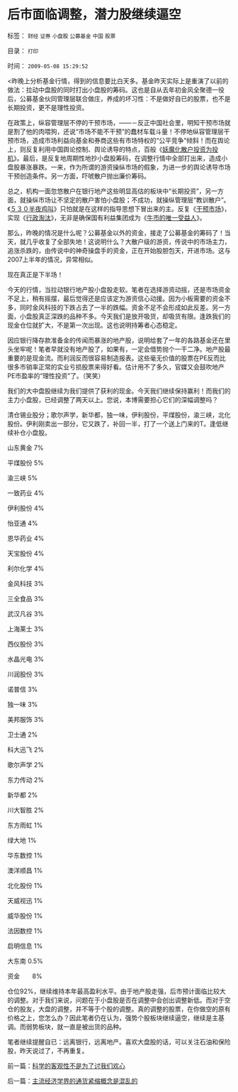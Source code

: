 # 后市面临调整，潜力股继续逼空

标签： `财经` `证券` `小盘股` `公募基金` `中国` `股票` 

目录： `打印`

时间： `2009-05-08 15:29:52`

<昨晚上分析基金行情，得到的信息要比白天多。基金昨天实际上是重演了以前的做法：拉动中盘股的同时打出小盘股的筹码。这也是自从去年初金风全聚德一役后，公募基金伙同管理层联合做庄，养成的坏习性：不是做好自已的股票，也不是长期投资，更不是理性投资。

在政策上，纵容管理层不停的干预市场，——－反正中国社会里，明知干预市场就是割了他的肉喂狗，还说“市场不能不干预”的蠢材车载斗量！不停地纵容管理层干预市场，造成市场利益向基金和券商这些有市场特权的“公平竞争”倾斜！而在舆论上，则反复利用中国舆论控制、舆论诱导的特点，百般《[妖魔化散户投资为投机](../../../2007/8/26/散户投资是中国股市中最理性的投资者.md)》。最后，是反复地周期性地抄小盘股筹码，在调整行情中全部打出来，造成小盘股暴涨暴跌。一来，作为所谓的游资操纵市场的假象，为进一步的舆论诱导市场干预创造条件。另一方面，吓唬散户抛出廉价筹码。

总之，机构一面忽悠散户在银行地产这些明显高估的板块中“长期投资”，另一方面，就操纵市场让不坚定的散户害怕小盘股；不成功，就操纵管理层“教训散户”。《[５３０半夜鸡叫](../../../2007/8/30/散户赚钱就是投机吗？.md)》只怕就是在这样的指导思想下冒出来的主。反复《[干预市场](../../../2009/4/7/市场规范，市场干预和财富转移.md)》，实现《[行政淘汰](http://blog.sina.com.cn/s/blog_5563a64d0100ci43.html)》，无非是确保国有利益集团成为《[牛市的唯一受益人](../../../2007/8/28/盘点股市有什么受益人.md)》。

那么，昨晚的情况是什么呢？公募基金以外的资金，接走了公募基金的筹码了！当天，就几乎收复了全部失地！这说明什么？大散户级的游资，传说中的市场主力，追涨杀跌的，由传说中的神奇操盘手的资金，正在开始股胆包天，开进市场。这与2007上半年的情况，异常相似。

现在真正是下半场！

今天的行情，当拉动银行地产股小盘股走软。笔者在选择游资动摇，还是市场资金不足上，稍有摇摆，最后觉得还是应该定为游资信心动援。因为小板需要的资金不多，同时金风科技的下跌占去了一半的跌幅。资金不足不会形成如此反差。另一方面，小盘股真正深跌的品种不多。今天我们是放开吸货，却吸货有限。逢跌我们的现金仓位就扩大，不是第一次出现。这也说明持筹者心态稳定。

因应银行降存款准备金的传闻而暴涨的地产股，说明给套了一年的各路基金还在里头坐牢呢！笔者早就没有地产股了，如果有，一定会借势抛个一干二净。地产股最重要的是现金流。而利润反而很容易制造报表。这些毫无价值的股票在PE反而比很多市销率正常的实业亏损股票来得好看。估计用不了多久，官媒又会鼓吹地产PE市盈率的“理性投资”了。（笑笑）

我们的大中盘股继续为我们提供了获利的现金。今天我们继续保持赢利！而我们的主力小盘股，已经调整了两天以上。您说，本博需要担心它们的深幅调整吗？

清仓锡业股分；歌尔声学，新华都，独一味，伊利股份，平煤股份，渝三峡，北化股份。伊利刚卖出一部分，它又跌了，补回一半，打了一个送上门来的T。逢低继续补仓小盘股。

山东黄金 7%

平煤股份 5%

渝三峡 5%

一致药业 4%

伊利股份 4%

怡亚通 4%

恩华药业 4%

天宝股份 4%

利尔化学 4%

金风科技 3%

三全食品 3%

武汉凡谷 3%

上海莱士 3%

西仪股份 3%

水晶光电 3%

川润股份 3%

诺普信 3%

独一味 3%

美邦服饰 3%

卫士通 2%

科大迅飞 2%

歌尔声学 2%

东力传动 2%

新华都 2%

川大智胜 2%

东方雨虹 1%

绿大地 1%

华东数控 1%

澳洋顺昌 1%

北化股份 1%

天威视迅 1%

威华股份 1%

法因数控 1%

启明信息 1%

大东南 0.5%

资金　　8%

仓位92%，继续维持本年最高盈利水平。由于地产股走强，后市预计面临比较大的调整。对于我们来说，问题在于小盘股是否在调整中会创出调整新低。而对于空仓的股友，大盘的调整，并不等于个股的调整。真的调整的股票，在你做空的原有价格之上，您怎么办？因此笔者仍在认为，强势个股板块继续逼空，继续是主基调。而弱势板块，就一直是被出货的品种。

笔者继续提醒自已：远离银行，远离地产。喜欢大盘股的话，可以关注石油和保险股，昨天说过了，不再重复。



前一篇：[科学的客观性不是为了讨我们欢心](../../../2009/5/8/科学的客观性不是为了讨我们欢心.md)

后一篇：[主流经济学界的通货紧缩概念是混乱的](../../../2009/5/8/主流经济学界的通货紧缩概念是混乱的.md)